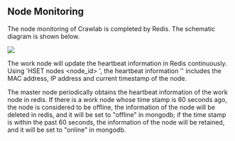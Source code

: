 ## Node Monitoring

The node monitoring of Crawlab is completed by Redis. The schematic diagram is shown below.

![](https://crawlab.oss-cn-hangzhou.aliyuncs.com/v0.3.0/node-monitoring.png)

The work node will update the heartbeat information in Redis continuously. Using 'HSET nodes <node_id> <msg>', the heartbeat information '<msg>' includes the MAC address, IP address and current timestamp of the node.

The master node periodically obtains the heartbeat information of the work node in redis. If there is a work node whose time stamp is 60 seconds ago, the node is considered to be offline, the information of the node will be deleted in redis, and it will be set to "offline" in mongodb; if the time stamp is within the past 60 seconds, the information of the node will be retained, and it will be set to "online" in mongodb.